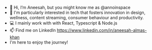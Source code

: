 - 👋 Hi, I’m Aneesah, but you might know me as @annoinspace
- 🌟 I'm particularly interested in tech that fosters innovation in design, wellness, content streaming, consumer behaviour and productivity.
- 💻 I mainly work with with React, Typescript & Node.js
- 📫 Find me on LinkedIn https://www.linkedin.com/in/aneesah-almas-khan
- I'm here to enjoy the journey!

